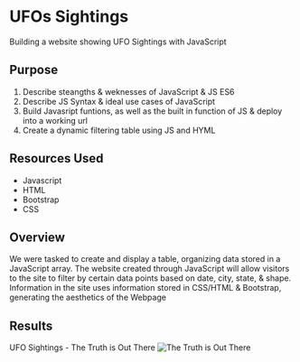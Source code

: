 # UFOs Sightings

Building a website showing UFO Sightings with JavaScript

## Purpose
1. Describe steangths & weknesses of JavaScript & JS ES6
2. Describe JS Syntax & ideal use cases of JavaScript
3. Build Javasript funtions, as well as the built in function of JS & deploy into a working url
4. Create a dynamic filtering table using JS and HYML

## Resources Used
- Javascript
- HTML
- Bootstrap
- CSS

## Overview
We were tasked to create and display a table, organizing data stored in a JavaScript array. The website created through JavaScript will allow visitors to the site to filter by certain data points based on date, city, state, & shape. Information in the site uses information stored in CSS/HTML & Bootstrap, generating the aesthetics of the Webpage

## Results
UFO Sightings - The Truth is Out There
![The Truth is Out There](https://user-images.githubusercontent.com/109354592/196784084-a1bf6d6d-c97c-4b4c-b087-b5810824494a.png)


